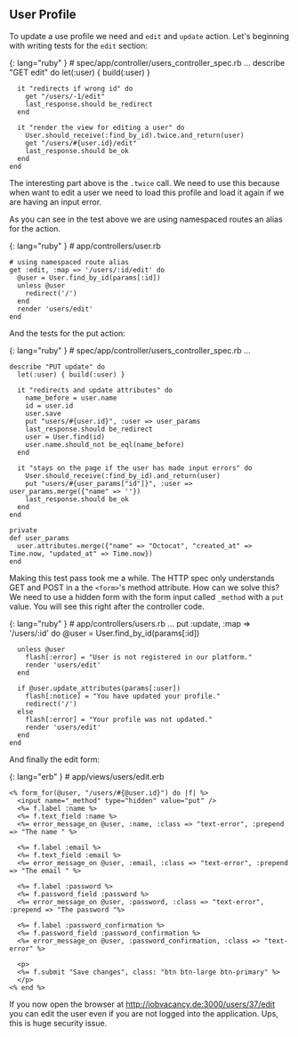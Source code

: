 ## User Profile

To update a use profile we need and `edit` and `update` action. Let's beginning with writing tests for the `edit`
section:


{: lang="ruby" }
    # spec/app/controller/users_controller_spec.rb
    ...
    describe "GET edit" do
      let(:user) { build(:user) }

      it "redirects if wrong id" do
        get "/users/-1/edit"
        last_response.should be_redirect
      end

      it "render the view for editing a user" do
        User.should_receive(:find_by_id).twice.and_return(user)
        get "/users/#{user.id}/edit"
        last_response.should be_ok
      end
    end


The interesting part above is the `.twice` call. We need to use this because when want to edit a user we need to load this
profile and load it again if we are having an input error.


As you can see in the test above we are using namespaced routes an alias for the action.


{: lang="ruby" }
    # app/controllers/user.rb

    # using namespaced route alias
    get :edit, :map => '/users/:id/edit' do
      @user = User.find_by_id(params[:id])
      unless @user
        redirect('/')
      end
      render 'users/edit'
    end


And the tests for the put action:


{: lang="ruby" }
    # spec/app/controller/users_controller_spec.rb
    ...

    describe "PUT update" do
      let(:user) { build(:user) }

      it "redirects and update attributes" do
        name_before = user.name
        id = user.id
        user.save
        put "users/#{user.id}", :user => user_params
        last_response.should be_redirect
        user = User.find(id)
        user.name.should_not be_eql(name_before)
      end

      it "stays on the page if the user has made input errors" do
        User.should_receive(:find_by_id).and_return(user)
        put "users/#{user_params["id"]}", :user => user_params.merge({"name" => ''})
        last_response.should be_ok
      end
    end

    private
    def user_params
      user.attributes.merge({"name" => "Octocat", "created_at" => Time.now, "updated_at" => Time.now})
    end


Making this test pass took me a while. The HTTP spec only understands GET and POST in a the `<form>`'s method attribute.
How can we solve this? We need to use a hidden form with the form input called `_method` with a `put` value. You will
see this right after the controller code.


{: lang="ruby" }
    # app/controllers/users.rb
    ...
    put :update, :map => '/users/:id' do
      @user = User.find_by_id(params[:id])

      unless @user
        flash[:error] = "User is not registered in our platform."
        render 'users/edit'
      end

      if @user.update_attributes(params[:user])
        flash[:notice] = "You have updated your profile."
        redirect('/')
      else
        flash[:error] = "Your profile was not updated."
        render 'users/edit'
      end
    end


And finally the edit form:


{: lang="erb" }
    # app/views/users/edit.erb

    <% form_for(@user, "/users/#{@user.id}") do |f| %>
      <input name="_method" type="hidden" value="put" />
      <%= f.label :name %>
      <%= f.text_field :name %>
      <%= error_message_on @user, :name, :class => "text-error", :prepend => "The name " %>

      <%= f.label :email %>
      <%= f.text_field :email %>
      <%= error_message_on @user, :email, :class => "text-error", :prepend => "The email " %>

      <%= f.label :password %>
      <%= f.password_field :password %>
      <%= error_message_on @user, :password, :class => "text-error", :prepend => "The password "%>

      <%= f.label :password_confirmation %>
      <%= f.password_field :password_confirmation %>
      <%= error_message_on @user, :password_confirmation, :class => "text-error" %>

      <p>
      <%= f.submit "Save changes", class: "btn btn-large btn-primary" %>
      </p>
    <% end %>


If you now open the browser at http://jobvacancy.de:3000/users/37/edit  you can edit the user even if you are not logged
into the application. Ups, this is huge security issue.


